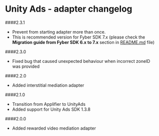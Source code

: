 # Unity Ads - adapter changelog

####2.3.1

- Prevent from starting adapter more than once.
- This is recommended version for Fyber SDK 7.x (please check the **Migration guide from Fyber SDK 6.x to 7.x** section in [README.md](./README.md) file)

####2.3.0

- Fixed bug that caused unexpected behaviour when incorrect zoneID was provided

####2.2.0

- Added interstitial mediation adapter

####2.1.0

- Transition from Applifier to UnityAds
- Added support for Unity Ads SDK 1.3.8

####2.0.0

- Added rewarded video mediation adapter